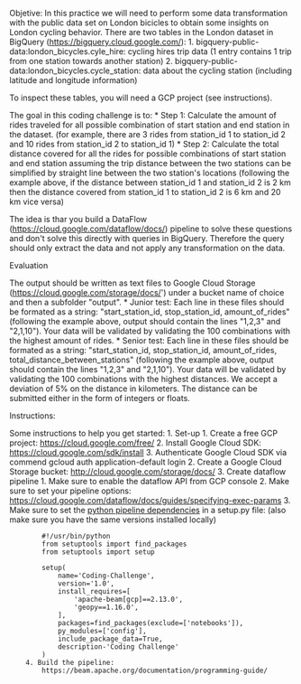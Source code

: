 Objetive:
In this practice we will need to perform some data transformation with the public data set on London bicicles to obtain some insights on London cycling behavior.
There are two tables in the London dataset in BigQuery (https://bigquery.cloud.google.com/):
	1. bigquery-public-data:london_bicycles.cyle_hire: cycling hires trip data (1 entry contains 1 trip from one station towards another station)
	2. bigquery-public-data:london_bicycles.cycle_station: data about the cycling station (including latitude and longitude information)

To inspect these tables, you will need a GCP project (see instructions).

The goal in this coding challenge is to:
	* Step 1: Calculate the amount of rides traveled for all possible combination of start station and end station in the dataset.
	(for example, there are 3 rides from station_id 1 to station_id 2 and 10 rides from station_id 2 to station_id 1)
	* Step 2: Calculate the total distance covered for all the rides for possible combinations of start station and end station assuming the trip distance between the two stations can be simplified by straight line between the two station's locations 
	(following the example above, if the distance between station_id 1 and station_id 2 is 2 km then the distance covered from station_id 1 to station_id 2 is 6 km and 20 km vice versa)
	
The idea is thar you build a DataFlow (https://cloud.google.com/dataflow/docs/) pipeline to solve these questions and don't solve this directly with queries in BigQuery. Therefore the query should only extract the data and not apply any transformation on the data.

Evaluation

The output should be written as text files to Google Cloud Storage (https://cloud.google.com/storage/docs/') under a bucket name of choice and then a subfolder "output". 
	* Junior test: Each line in these files should be formated as a string:
	"start_station_id, stop_station_id, amount_of_rides" (following the example above, output should contain the lines "1,2,3" and "2,1,10"). Your data will be validated by validating the 100 combinations with the highest amount of rides.
	* Senior test: Each line in these files should be formated as a string:
	"start_station_id, stop_station_id, amount_of_rides, total_distance_between_stations" (following the example above, output should contain the lines "1,2,3" and "2,1,10"). Your data will be validated by validating the 100 combinations with the highest distances. We accept a deviation of 5% on the distance in kilometers. The distance can be submitted either in the form of integers or floats.

Instructions:

Some instructions to help you get started:
	1. Set-up
		1. Create a free GCP project: https://cloud.google.com/free/
		2. Install Google Cloud SDK: https://cloud.google.com/sdk/install
		3. Authenticate Google Cloud SDK via commend gcloud auth application-default login
	2. Create a Google Cloud Storage bucket: http://cloud.google.com/storage/docs/
	3. Create dataflow pipeline
		1. Make sure to enable the dataflow API from GCP console
		2. Make sure to set your pipeline options: https://cloud.google.com/dataflow/docs/guides/specifying-exec-params
		3. Make sure to set the <a href='https://beam.apache.org/documentation/sdks/python-pipeline-dependencies/'>python pipeline dependencies</a> in a setup.py file:
		(also make sure you have the same versions installed locally)
		
			#!/usr/bin/python
			from setuptools import find_packages
			from setuptools import setup
			
			setup(
				name='Coding-Challenge',
				version='1.0',
				install_requires=[
					'apache-beam[gcp]==2.13.0',
					'geopy==1.16.0',
				],
				packages=find_packages(exclude=['notebooks']),
				py_modules=['config'],
				include_package_data=True,
				description-'Coding Challenge'
			)
		4. Build the pipeline:
			https://beam.apache.org/documentation/programming-guide/	

